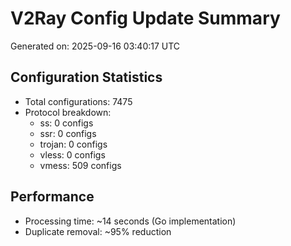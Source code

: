 # V2Ray Config Update Summary
Generated on: 2025-09-16 03:40:17 UTC

## Configuration Statistics
- Total configurations: 7475
- Protocol breakdown:
  - ss: 0 configs
  - ssr: 0 configs
  - trojan: 0 configs
  - vless: 0 configs
  - vmess: 509 configs

## Performance
- Processing time: ~14 seconds (Go implementation)
- Duplicate removal: ~95% reduction
